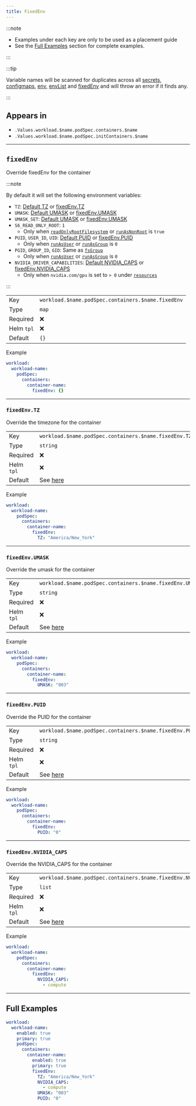 ```yaml
---
title: FixedEnv
---
```


:::note

- Examples under each key are only to be used as a placement guide
- See the [Full Examples](/general/common/container/fixedenv#full-examples) section for complete examples.

:::

:::tip

Variable names will be scanned for duplicates across all
[secrets](/general/common/secret), [configmaps](/general/common/configmap),
[env](/general/common/container/env), [envList](/general/common/container/envlist) and [fixedEnv](/general/common/container/fixedenv)
and will throw an error if it finds any.

:::

## Appears in

- `.Values.workload.$name.podSpec.containers.$name`
- `.Values.workload.$name.podSpec.initContainers.$name`

---

## `fixedEnv`

Override fixedEnv for the container

:::note

By default it will set the following environment variables:

- `TZ`: [Default TZ](/general/common#tz) or [fixedEnv.TZ](/general/common/container/fixedenv#fixedenvtz)
- `UMASK`: [Default UMASK](/general/common/container/securitycontext#securitycontextcontainerumask) or [fixedEnv.UMASK](/general/common/container/fixedenv#fixedenvumask)
- `UMASK_SET`: [Default UMASK](/general/common/container/securitycontext#securitycontextcontainerumask) or [fixedEnv.UMASK](/general/common/container/fixedenv#fixedenvumask)
- `S6_READ_ONLY_ROOT`: `1`
  - Only when [`readOnlyRootFilesystem`](/general/common/container/securitycontext#securitycontextreadonlyrootfilesystem) or [`runAsNonRoot`](/general/common/container/securitycontext#securitycontextrunasnonroot) is `true`
- `PUID`, `USER_ID`, `UID`: [Default PUID](/general/common/container/securitycontext#securitycontextcontainerpuid) or [fixedEnv.PUID](/general/common/container/fixedenv#fixedenvpuid)
  - Only when [`runAsUser`](/general/common/container/securitycontext#securitycontextrunasuser) or [`runAsGroup`](/general/common/container/securitycontext#securitycontextcontainerrunasgroup) is `0`
- `PGID`, `GROUP_ID`, `GID`: Same as [`fsGroup`](/general/common/container/securitycontext#securitycontextpodfsgroup)
  - Only when [`runAsUser`](/general/common/container/securitycontext#securitycontextrunasuser) or [`runAsGroup`](/general/common/container/securitycontext#securitycontextcontainerrunasgroup) is `0`
- `NVIDIA_DRIVER_CAPABILITIES`: [Default NVIDIA_CAPS](/general/common/containeroptions#nvidia_caps) or [fixedEnv.NVIDIA_CAPS](/general/common/container/fixedenv#fixedenvnvidia_caps)
  - Only when `nvidia.com/gpu` is set to `> 0` under [`resources`](/general/common/container/resources)

:::

|            |                                                    |
| ---------- | -------------------------------------------------- |
| Key        | `workload.$name.podSpec.containers.$name.fixedEnv` |
| Type       | `map`                                              |
| Required   | ❌                                                 |
| Helm `tpl` | ❌                                                 |
| Default    | `{}`                                               |

Example

```yaml
workload:
  workload-name:
    podSpec:
      containers:
        container-name:
          fixedEnv: {}
```

---

### `fixedEnv.TZ`

Override the timezone for the container

|            |                                                       |
| ---------- | ----------------------------------------------------- |
| Key        | `workload.$name.podSpec.containers.$name.fixedEnv.TZ` |
| Type       | `string`                                              |
| Required   | ❌                                                    |
| Helm `tpl` | ❌                                                    |
| Default    | See [here](/general/common#tz)                        |

Example

```yaml
workload:
  workload-name:
    podSpec:
      containers:
        container-name:
          fixedEnv:
            TZ: "America/New_York"
```

---

### `fixedEnv.UMASK`

Override the umask for the container

|            |                                                                                     |
| ---------- | ----------------------------------------------------------------------------------- |
| Key        | `workload.$name.podSpec.containers.$name.fixedEnv.UMASK`                            |
| Type       | `string`                                                                            |
| Required   | ❌                                                                                  |
| Helm `tpl` | ❌                                                                                  |
| Default    | See [here](/general/common/container/securitycontext#securitycontextcontainerumask) |

Example

```yaml
workload:
  workload-name:
    podSpec:
      containers:
        container-name:
          fixedEnv:
            UMASK: "003"
```

---

### `fixedEnv.PUID`

Override the PUID for the container

|            |                                                                                    |
| ---------- | ---------------------------------------------------------------------------------- |
| Key        | `workload.$name.podSpec.containers.$name.fixedEnv.PUID`                            |
| Type       | `string`                                                                           |
| Required   | ❌                                                                                 |
| Helm `tpl` | ❌                                                                                 |
| Default    | See [here](/general/common/container/securitycontext#securitycontextcontainerpuid) |

Example

```yaml
workload:
  workload-name:
    podSpec:
      containers:
        container-name:
          fixedEnv:
            PUID: "0"
```

---

### `fixedEnv.NVIDIA_CAPS`

Override the NVIDIA_CAPS for the container

|            |                                                                |
| ---------- | -------------------------------------------------------------- |
| Key        | `workload.$name.podSpec.containers.$name.fixedEnv.NVIDIA_CAPS` |
| Type       | `list`                                                         |
| Required   | ❌                                                             |
| Helm `tpl` | ❌                                                             |
| Default    | See [here](/general/common/containeroptions#nvidia_caps)       |

Example

```yaml
workload:
  workload-name:
    podSpec:
      containers:
        container-name:
          fixedEnv:
            NVIDIA_CAPS:
              - compute
```

---

## Full Examples

```yaml
workload:
  workload-name:
    enabled: true
    primary: true
    podSpec:
      containers:
        container-name:
          enabled: true
          primary: true
          fixedEnv:
            TZ: "America/New_York"
            NVIDIA_CAPS:
              - compute
            UMASK: "003"
            PUID: "0"
```
